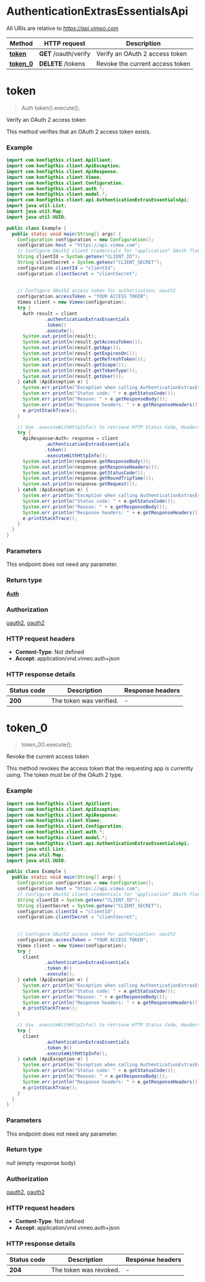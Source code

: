 # AuthenticationExtrasEssentialsApi

All URIs are relative to *https://api.vimeo.com*

| Method | HTTP request | Description |
|------------- | ------------- | -------------|
| [**token**](AuthenticationExtrasEssentialsApi.md#token) | **GET** /oauth/verify | Verify an OAuth 2 access token |
| [**token_0**](AuthenticationExtrasEssentialsApi.md#token_0) | **DELETE** /tokens | Revoke the current access token |


<a name="token"></a>
# **token**
> Auth token().execute();

Verify an OAuth 2 access token

This method verifies that an OAuth 2 access token exists.

### Example
```java
import com.konfigthis.client.ApiClient;
import com.konfigthis.client.ApiException;
import com.konfigthis.client.ApiResponse;
import com.konfigthis.client.Vimeo;
import com.konfigthis.client.Configuration;
import com.konfigthis.client.auth.*;
import com.konfigthis.client.model.*;
import com.konfigthis.client.api.AuthenticationExtrasEssentialsApi;
import java.util.List;
import java.util.Map;
import java.util.UUID;

public class Example {
  public static void main(String[] args) {
    Configuration configuration = new Configuration();
    configuration.host = "https://api.vimeo.com";
    // Configure OAuth2 client credentials for "application" OAuth flow
    String clientId = System.getenv("CLIENT_ID");
    String clientSecret = System.getenv("CLIENT_SECRET");
    configuration.clientId = "clientId";
    configuration.clientSecret = "clientSecret";
    
    
    // Configure OAuth2 access token for authorization: oauth2
    configuration.accessToken = "YOUR ACCESS TOKEN";
    Vimeo client = new Vimeo(configuration);
    try {
      Auth result = client
              .authenticationExtrasEssentials
              .token()
              .execute();
      System.out.println(result);
      System.out.println(result.getAccessToken());
      System.out.println(result.getApp());
      System.out.println(result.getExpiresOn());
      System.out.println(result.getRefreshToken());
      System.out.println(result.getScope());
      System.out.println(result.getTokenType());
      System.out.println(result.getUser());
    } catch (ApiException e) {
      System.err.println("Exception when calling AuthenticationExtrasEssentialsApi#token");
      System.err.println("Status code: " + e.getStatusCode());
      System.err.println("Reason: " + e.getResponseBody());
      System.err.println("Response headers: " + e.getResponseHeaders());
      e.printStackTrace();
    }

    // Use .executeWithHttpInfo() to retrieve HTTP Status Code, Headers and Request
    try {
      ApiResponse<Auth> response = client
              .authenticationExtrasEssentials
              .token()
              .executeWithHttpInfo();
      System.out.println(response.getResponseBody());
      System.out.println(response.getResponseHeaders());
      System.out.println(response.getStatusCode());
      System.out.println(response.getRoundTripTime());
      System.out.println(response.getRequest());
    } catch (ApiException e) {
      System.err.println("Exception when calling AuthenticationExtrasEssentialsApi#token");
      System.err.println("Status code: " + e.getStatusCode());
      System.err.println("Reason: " + e.getResponseBody());
      System.err.println("Response headers: " + e.getResponseHeaders());
      e.printStackTrace();
    }
  }
}

```

### Parameters
This endpoint does not need any parameter.

### Return type

[**Auth**](Auth.md)

### Authorization

[oauth2](../README.md#oauth2), [oauth2](../README.md#oauth2)

### HTTP request headers

 - **Content-Type**: Not defined
 - **Accept**: application/vnd.vimeo.auth+json

### HTTP response details
| Status code | Description | Response headers |
|-------------|-------------|------------------|
| **200** | The token was verified. |  -  |

<a name="token_0"></a>
# **token_0**
> token_0().execute();

Revoke the current access token

This method revokes the access token that the requesting app is currently using. The token must be of the OAuth 2 type.

### Example
```java
import com.konfigthis.client.ApiClient;
import com.konfigthis.client.ApiException;
import com.konfigthis.client.ApiResponse;
import com.konfigthis.client.Vimeo;
import com.konfigthis.client.Configuration;
import com.konfigthis.client.auth.*;
import com.konfigthis.client.model.*;
import com.konfigthis.client.api.AuthenticationExtrasEssentialsApi;
import java.util.List;
import java.util.Map;
import java.util.UUID;

public class Example {
  public static void main(String[] args) {
    Configuration configuration = new Configuration();
    configuration.host = "https://api.vimeo.com";
    // Configure OAuth2 client credentials for "application" OAuth flow
    String clientId = System.getenv("CLIENT_ID");
    String clientSecret = System.getenv("CLIENT_SECRET");
    configuration.clientId = "clientId";
    configuration.clientSecret = "clientSecret";
    
    
    // Configure OAuth2 access token for authorization: oauth2
    configuration.accessToken = "YOUR ACCESS TOKEN";
    Vimeo client = new Vimeo(configuration);
    try {
      client
              .authenticationExtrasEssentials
              .token_0()
              .execute();
    } catch (ApiException e) {
      System.err.println("Exception when calling AuthenticationExtrasEssentialsApi#token_0");
      System.err.println("Status code: " + e.getStatusCode());
      System.err.println("Reason: " + e.getResponseBody());
      System.err.println("Response headers: " + e.getResponseHeaders());
      e.printStackTrace();
    }

    // Use .executeWithHttpInfo() to retrieve HTTP Status Code, Headers and Request
    try {
      client
              .authenticationExtrasEssentials
              .token_0()
              .executeWithHttpInfo();
    } catch (ApiException e) {
      System.err.println("Exception when calling AuthenticationExtrasEssentialsApi#token_0");
      System.err.println("Status code: " + e.getStatusCode());
      System.err.println("Reason: " + e.getResponseBody());
      System.err.println("Response headers: " + e.getResponseHeaders());
      e.printStackTrace();
    }
  }
}

```

### Parameters
This endpoint does not need any parameter.

### Return type

null (empty response body)

### Authorization

[oauth2](../README.md#oauth2), [oauth2](../README.md#oauth2)

### HTTP request headers

 - **Content-Type**: Not defined
 - **Accept**: application/vnd.vimeo.auth+json

### HTTP response details
| Status code | Description | Response headers |
|-------------|-------------|------------------|
| **204** | The token was revoked. |  -  |

